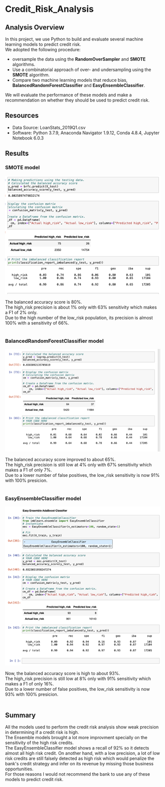 # Credit_Risk_Analysis

## Analysis Overview
In this project, we use Python to build and evaluate several machine learning models to predict credit risk.\
We adopted the following procedure:
- oversample the data using the **RandomOverSampler** and **SMOTE** algorithms.
- Use a combinatorial approach of over- and undersampling using the **SMOTE** algorithm.
- Compare two machine learning models that reduce bias, **BalancedRandomForestClassifier** and **EasyEnsembleClassifier**.

We will evaluate the performance of these models and make a recommendation on whether they should be used to predict credit risk.

## Resources
- Data Source: LoanStats_2019Q1.csv
- Software: Python 3.7.9, Anaconda Navigator 1.9.12, Conda 4.8.4, Jupyter Notebook 6.0.3

## Results

### SMOTE model
<p align="center">
 
![image](https://github.com/morriscomia/Credit_Risk/blob/main/Resources/SMOTE.png)
 
</p>
The balanced accuracy score is 80%.<br>The high_risk precision is about 1% only with 63% sensitivity which makes a F1 of 2% only.<br>Due to the high number of the low_risk population, its precision is almost 100% with a sensitivity of 66%.
<br><br>



### BalancedRandomForestClassifier model
<p align="center">

![image](https://github.com/morriscomia/Credit_Risk/blob/main/Resources/BalancedRandomForestClassifier.png)
 
</p>
The balanced accuracy score improved to about 65%.<br>The high_risk precision is still low at 4% only with 67% sensitivity which makes a F1 of only 7%.<br>Due to a lower number of false positives, the low_risk sensitivity is now 91% with 100% presicion.
<br><br>

### EasyEnsembleClassifier model
<p align="center">
 
![image](https://github.com/morriscomia/Credit_Risk/blob/main/Resources/Easy%20Ensemble%20AdaBoost%20Classifier.png)
 
</p>
Now, the balanced accuracy score is high to about 93%.<br>The high_risk precision is still low at 8% only with 91% sensitivity which makes a F1 of only 16%.<br>Due to a lower number of false positives, the low_risk sensitivity is now 93% with 100% presicion.
<br><br>

## Summary
All the models used to perform the credit risk analysis show weak precision in determining if a credit risk is high.\
The Ensemble models brought a lot more improvment specially on the sensitivity of the high risk credits.\
The EasyEnsembleClassifier model shows a recall of 92% so it detects almost all high risk credit. On another hand, with a low precision, a lot of low risk credits are still falsely detected as high risk which would penalize the bank's credit strategy and infer on its revenue by missing those business opportunities.\
For those reasons I would not recommend the bank to use any of these models to predict credit risk.
